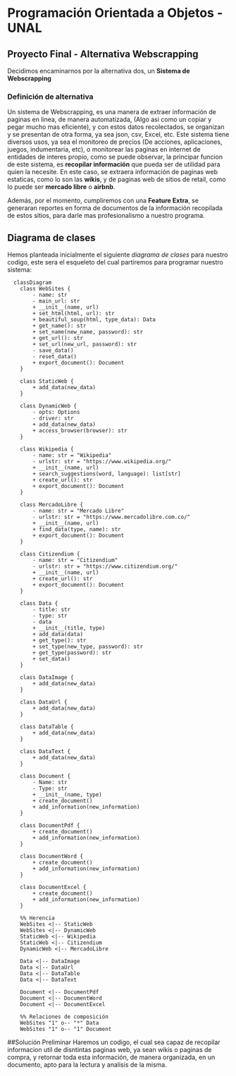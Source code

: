 # Programación Orientada a Objetos - UNAL
## Proyecto Final - Alternativa Webscrapping
Decidimos encaminarnos por la alternativa dos, un **Sistema de Webscrapping**

### Definición de alternativa
Un sistema de Webscrapping, es una manera de extraer información de paginas en linea, de manera automatizada, (Algo asi como un copiar y pegar mucho mas eficiente), y con estos datos recolectados, se organizan y se presentan de otra forma, ya sea json, csv, Excel, etc. Este sistema tiene diversos usos, ya sea el monitoreo de precios (De acciones, aplicaciones, juegos, indumentaria, etc), o monitorear las paginas en internet de entidades de interes propio, como se puede observar, la principar funcion de este sistema, es **recopilar información** que pueda ser de utilidad para quien la necesite. En este caso, se extraera información de paginas web estaticas, como lo son las **wikis**, y de paginas web de sitios de retail, como lo puede ser **mercado libre** o **airbnb**.

Además, por el momento, cumpliremos con una **Feature Extra**, se generaran reportes en forma de documentos de la información recopilada de estos sitios, para darle mas profesionalismo a nuestro programa.

## Diagrama de clases

Hemos planteada inicialmente el siguiente *diagrama de clases* para nuestro codigo, este sera el esqueleto del cual partiremos para programar nuestro sistema:

```mermaid
  classDiagram   
    class WebSites {
        - name: str
        - main_url: str
        + __init__(name, url)
        + set_html(html, url): str
        + beautiful_soup(html, type_data): Data
        + get_name(): str
        + set_name(new_name, password): str
        + get_url(): str
        + set_url(new_url, password): str
        - save_data()
        - reset_data()
        + export_document(): Document
    }

    class StaticWeb {
        + add_data(new_data)
    }

    class DynamicWeb {
        - opts: Options
        - driver: str
        + add_data(new_data)
        + access_browser(browser): str
    }

    class Wikipedia {
        - name: str = "Wikipedia"
        - urlstr: str = "https://www.wikipedia.org/"
        + __init__(name, url)
        + search_suggestions(word, language): list[str]
        + create_url(): str
        + export_document(): Document
    }

    class MercadoLibre {
        - name: str = "Mercado Libre"
        - urlstr: str = "https://www.mercadolibre.com.co/"
        + __init__(name, url)
        + find_data(type, name): str
        + export_document(): Document
    }

    class Citizendium {
        - name: str = "Citizendium"
        - urlstr: str = "https://www.citizendium.org/"
        + __init__(name, url)
        + create_url(): str
        + export_document(): Document
    }

    class Data {
        - title: str
        - type: str
        - data
        + __init__(title, type)
        + add_data(data)
        + get_type(): str
        + set_type(new_type, password): str
        + get_type(password): str
        + set_data()
    }

    class DataImage {
        + add_data(new_data)
    }

    class DataUrl {
        + add_data(new_data)
    }

    class DataTable {
        + add_data(new_data)
    }

    class DataText {
        + add_data(new_data)
    }

    class Document {
        - Name: str
        - Type: str
        + __init__(name, type)
        + create_document()
        + add_information(new_information)
    }

    class DocumentPdf {
        + create_document()
        + add_information(new_information)
    }

    class DocumentWord {
        + create_document()
        + add_information(new_information)
    }

    class DocumentExcel {
        + create_document()
        + add_information(new_information)
    }

    %% Herencia
    WebSites <|-- StaticWeb
    WebSites <|-- DynamicWeb
    StaticWeb <|-- Wikipedia
    StaticWeb <|-- Citizendium
    DynamicWeb <|-- MercadoLibre

    Data <|-- DataImage
    Data <|-- DataUrl
    Data <|-- DataTable
    Data <|-- DataText

    Document <|-- DocumentPdf
    Document <|-- DocumentWord
    Document <|-- DocumentExcel

    %% Relaciones de composición
    WebSites "1" o-- "*" Data
    WebSites "1" o-- "1" Document
```
##Solución Preliminar
Haremos un codigo, el cual sea capaz de recopilar informacion util de disntintas paginas web, ya sean wikis o paginas de compra, y retornar toda esta información, de manera organizada, en un documento, apto para la lectura y analisis de la misma.

